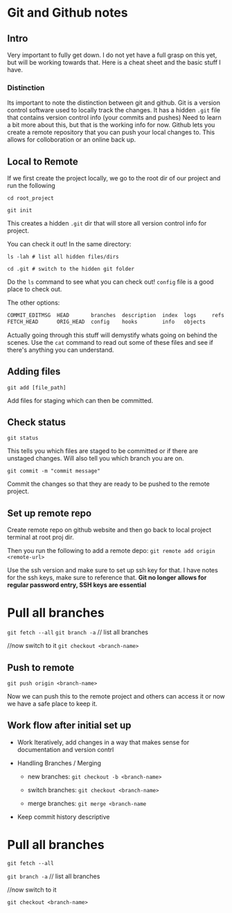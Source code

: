 # Git and Github notes

## Intro

Very important to fully get down. I do not yet have a full grasp on this yet, but will be working
towards that. Here is a cheat sheet and the basic stuff I have.

### Distinction

Its important to note the distinction between git and github. Git is a version control software
used to locally track the changes. It has a hidden `.git` file that contains version control info (your commits and pushes) Need to learn a 
bit more about this, but that is the working info for now. Github lets you create a remote
repository that you can push your local changes to. This allows for colloboration or an online back up.

## Local to Remote

If we first create the project locally, we go to the root dir of our project and run the following

`cd root_project`

`git init`

This creates a hidden `.git` dir that will store all version control info for project.

You can check it out! In the same directory:

`ls -lah # list all hidden files/dirs`

`cd .git # switch to the hidden git folder`

Do the `ls` command to see what you can check out! `config` file is a good place to check out.

The other options:

``` bash
COMMIT_EDITMSG  HEAD       branches  description  index  logs     refs
FETCH_HEAD      ORIG_HEAD  config    hooks        info   objects
```

Actually going through this stuff will demystify whats going on behind the scenes. Use the `cat` command to read out some of these files and see if there's anything you can understand.

## Adding files

`git add [file_path]`

Add files for staging which can then be committed.

## Check status

`git status` 

This tells you which files are staged to be committed or if there are unstaged changes.
Will also tell you which branch you are on.

`git commit -m "commit message"`

Commit the changes so that they are ready to be pushed to the remote project.

## Set up remote repo

Create remote repo on github website and then go back to local project terminal at root proj dir.

Then you run the following to add a remote depo:
`git remote add origin <remote-url>`

Use the ssh version and make sure to set up ssh key for that. 
I have notes for the ssh keys, make sure to reference that. **Git no longer allows for regular password entry, SSH keys are essential**

# Pull all branches 
`git fetch --all` `git branch -a` // list all branches 

//now switch to it 
`git checkout <branch-name>`

## Push to remote

`git push origin <branch-name>` 

Now we can push this to the remote project and others can access it or now we have a safe place to keep it.

## Work flow after initial set up

- Work Iteratively, add changes in a way that makes sense for documentation and version contrl

- Handling Branches / Merging 
	
	- new branches: `git checkout -b <branch-name>`
	
	- switch branches: `git checkout <branch-name>`
	
	- merge branches: `git merge <branch-name`

- Keep commit history descriptive


# Pull all branches

`git fetch --all` 

`git branch -a` // list all branches

//now switch to it

`git checkout <branch-name>`
